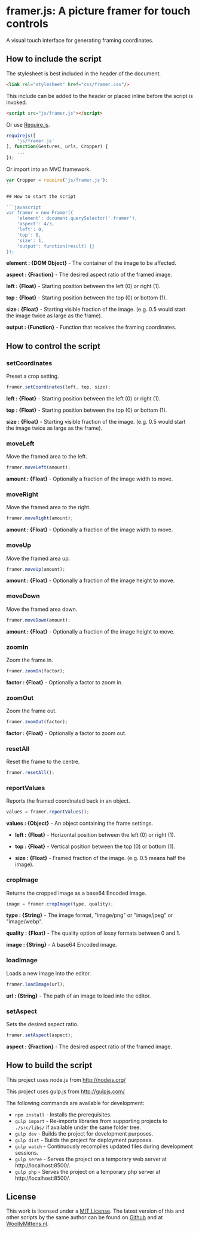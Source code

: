 # framer.js: A picture framer for touch controls

A visual touch interface for generating framing coordinates.

## How to include the script

The stylesheet is best included in the header of the document.

```html
<link rel="stylesheet" href="css/framer.css"/>
```

This include can be added to the header or placed inline before the script is invoked.

```html
<script src="js/framer.js"></script>
```

Or use [Require.js](https://requirejs.org/).

```js
requirejs([
	'js/framer.js'
], function(Gestures, urls, Cropper) {
	...
});
```

Or import into an MVC framework.

```js
var Cropper = require('js/framer.js');
``

## How to start the script

```javascript
var framer = new Framer({
	'element': document.querySelector('.framer'),
	'aspect': 4/3,
	'left': 0,
	'top': 0,
	'size': 1,
	'output': function(result) {}
});
```

**element : {DOM Object}** - The container of the image to be affected.

**aspect : {Fraction}** - The desired aspect ratio of the framed image.

**left : {Float}** - Starting position between the left (0) or right (1).

**top : {Float}** - Starting position between the top (0) or bottom (1).

**size : {Float}** - Starting visible fraction of the image. (e.g. 0.5 would start the image twice as large as the frame).

**output : {Function}** - Function that receives the framing coordinates.

## How to control the script

### setCoordinates

Preset a crop setting.

```javascript
framer.setCoordinates(left, top, size);
```
**left : {Float}** - Starting position between the left (0) or right (1).

**top : {Float}** - Starting position between the top (0) or bottom (1).

**size : {Float}** - Starting visible fraction of the image. (e.g. 0.5 would start the image twice as large as the frame).

### moveLeft

Move the framed area to the left.

```javascript
framer.moveLeft(amount);
```
**amount : {Float}** - Optionally a fraction of the image width to move.

### moveRight

Move the framed area to the right.

```javascript
framer.moveRight(amount);
```
**amount : {Float}** - Optionally a fraction of the image width to move.

### moveUp

Move the framed area up.

```javascript
framer.moveUp(amount);
```
**amount : {Float}** - Optionally a fraction of the image height to move.

### moveDown

Move the framed area down.

```javascript
framer.moveDown(amount);
```
**amount : {Float}** - Optionally a fraction of the image height to move.

### zoomIn

Zoom the frame in.

```javascript
framer.zoomIn(factor);
```
**factor : {Float}** - Optionally a factor to zoom in.

### zoomOut

Zoom the frame out.

```javascript
framer.zoomOut(factor);
```
**factor : {Float}** - Optionally a factor to zoom out.

### resetAll

Reset the frame to the centre.

```javascript
framer.resetAll();
```

### reportValues

Reports the framed coordinated back in an object.

```javascript
values = framer.reportValues();
```

**values : {Object}** - An object containing the frame settings.

- **left : {Float}** - Horizontal position between the left (0) or right (1).

- **top : {Float}** - Vertical position between the top (0) or bottom (1).

- **size : {Float}** - Framed fraction of the image. (e.g. 0.5 means half the image).

### cropImage

Returns the cropped image as a base64 Encoded image.

```javascript
image = framer.cropImage(type, quality);
```

**type : {String}** - The image format, "image/png" or "image/jpeg" or "image/webp".

**quality : {Float}** - The quality option of lossy formats between 0 and 1.

**image : {String}** - A base64 Encoded image.

### loadImage

Loads a new image into the editor.

```javascript
framer.loadImage(url);
```

**url : {String}** - The path of an image to load into the editor.

### setAspect

Sets the desired aspect ratio.

```javascript
framer.setAspect(aspect);
```

**aspect : {Fraction}** - The desired aspect ratio of the framed image.

## How to build the script

This project uses node.js from http://nodejs.org/

This project uses gulp.js from http://gulpjs.com/

The following commands are available for development:
+ `npm install` - Installs the prerequisites.
+ `gulp import` - Re-imports libraries from supporting projects to `./src/libs/` if available under the same folder tree.
+ `gulp dev` - Builds the project for development purposes.
+ `gulp dist` - Builds the project for deployment purposes.
+ `gulp watch` - Continuously recompiles updated files during development sessions.
+ `gulp serve` - Serves the project on a temporary web server at http://localhost:8500/.
+ `gulp php` - Serves the project on a temporary php server at http://localhost:8500/.

## License

This work is licensed under a [MIT License](https://opensource.org/licenses/MIT). The latest version of this and other scripts by the same author can be found on [Github](https://github.com/WoollyMittens) and at [WoollyMittens.nl](https://www.woollymittens.nl/).
